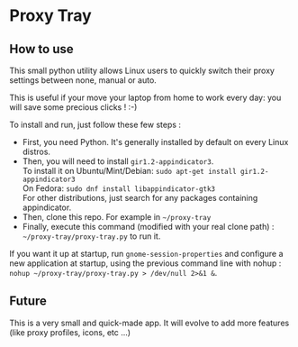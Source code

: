 # Proxy Tray

## How to use

This small python utility allows Linux users to quickly switch their proxy settings between none, manual or auto.

This is useful if your move your laptop from home to work every day: you will save some precious clicks ! :-)

To install and run, just follow these few steps :

- First, you need Python. It's generally installed by default on every Linux distros.
- Then, you will need to install `gir1.2-appindicator3`.  
  To install it on Ubuntu/Mint/Debian: `sudo apt-get install gir1.2-appindicator3`  
  On Fedora: `sudo dnf install libappindicator-gtk3`  
  For other distributions, just search for any packages containing appindicator.
- Then, clone this repo. For example in `~/proxy-tray`
- Finally, execute this command (modified with your real clone path) : `~/proxy-tray/proxy-tray.py` to run it.

If you want it up at startup, run `gnome-session-properties` and configure a new application at startup,
using the previous command line with nohup : `nohup ~/proxy-tray/proxy-tray.py > /dev/null 2>&1 &`.

## Future

This is a very small and quick-made app.
It will evolve to add more features (like proxy profiles, icons, etc ...)
